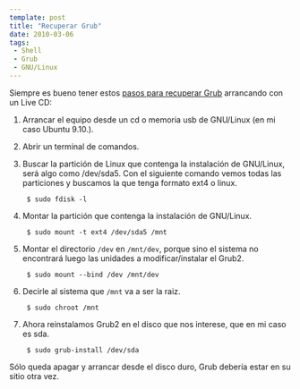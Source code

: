 ```yaml
---
template: post
title: "Recuperar Grub"
date: 2010-03-06
tags:
 - Shell
 - Grub
 - GNU/Linux
---
```


Siempre es bueno tener estos [pasos para recuperar Grub](http://www.ubuntu-es.org/?q=node/121309) arrancando con un Live CD:

1. Arrancar el equipo desde un cd o memoria usb de GNU/Linux (en mi caso Ubuntu 9.10.).
2. Abrir un terminal de comandos.
3. Buscar la partición de Linux que contenga la instalación de GNU/Linux, será algo como /dev/sda5. Con el siguiente comando vemos todas las particiones y buscamos la que tenga formato ext4 o linux.

		$ sudo fdisk -l

4. Montar la partición que contenga la instalación de GNU/Linux.

		$ sudo mount -t ext4 /dev/sda5 /mnt

5. Montar el directorio `/dev` en `/mnt/dev`, porque sino el sistema no encontrará luego las unidades a modificar/instalar el Grub2.

		$ sudo mount --bind /dev /mnt/dev

6. Decirle al sistema que `/mnt` va a ser la raiz.

		$ sudo chroot /mnt

7. Ahora reinstalamos Grub2 en el disco que nos interese, que en mi caso es sda.

		$ sudo grub-install /dev/sda

Sólo queda apagar y arrancar desde el disco duro, Grub debería estar en su sitio otra vez.
